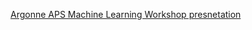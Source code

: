 
[Argonne APS Machine Learning Workshop presnetation](https://github.com/yuhuang3/machine-learning/blob/master/lime/tabular_explainer/APS_AI_ML_workshop_2020-01-21_Yu_Huang_github.pdf)